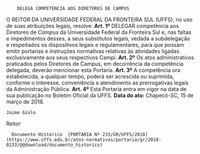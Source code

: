         DELEGA COMPETÊNCIA AOS DIRETORES DE CAMPUS  

 O REITOR DA UNIVERSIDADE FEDERAL DA FRONTEIRA SUL (UFFS), no uso de suas atribuições legais, resolve:   **Art. 1º** DELEGAR competência aos Diretores de *Campus* da Universidade Federal da Fronteira Sul e, nas faltas e impedimentos desses, a seus substitutos legais, vedada a subdelegação e respeitados os dispositivos legais e regulamentares, para que possam emitir portarias e instruções normativas relativas às atividades ligadas exclusivamente aos seus respectivos Campi.   **Art. 2º** Os atos administrativos praticados pelos Diretores de Campus, em decorrência da competência delegada, deverão mencionar esta Portaria.   **Art. 3º** A competência ora estabelecida, a qualquer tempo, poderá ser acrescida ou suprimida, conforme o interesse, conveniência e atendimento as prerrogativas legais da Administração Pública.   **Art. 4º** Esta Portaria entra em vigor na data de sua publicação no Boletim Oficial da UFFS.      **Data do ato:** Chapecó-SC, 15 de março de 2018.   
 

    Jaime Giolo   
 Reitor 

      Documento Histórico  [PORTARIA Nº 233/GR/UFFS/2018](https://www.uffs.edu.br/atos-normativos/portaria/gr/2018-0233/@@download/documento_historico)     
      